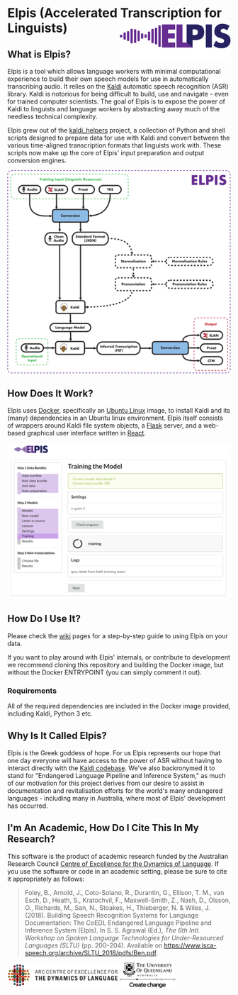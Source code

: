 # Elpis (Accelerated Transcription for Linguists) <img src="docs/img/elpis.png" align="right" width="250px"/>

## What is Elpis?

Elpis is a tool which allows language workers with minimal computational experience to build their own speech models 
for use in automatically transcribing audio. It relies on the [Kaldi](http://kaldi-asr.org) automatic speech recognition 
(ASR) library. Kaldi is notorious for being difficult to build, use and navigate - even for trained computer scientists. 
The goal of Elpis is to expose the power of Kaldi to linguists and language workers by abstracting away much of the 
needless technical complexity.

Elpis grew out of the [kaldi_helpers](https://github.com/CoEDL/kaldi_helpers) project, a collection of 
Python and shell scripts designed to prepare data for use with Kaldi and convert between the various time-aligned 
transcription formats that linguists work with. These scripts now make up the core of Elpis' input preparation and output
conversion engines.

![Elpis Pathway](./docs/img/elpis-pipeline.svg)

## How Does It Work?

Elpis uses [Docker](https://www.docker.com/), specifically an [Ubuntu Linux](https://www.ubuntu.com/) image, to install
Kaldi and its (many) dependencies in an Ubuntu linux environment. Elpis itself consists of wrappers around Kaldi file 
system objects, a [Flask](http://flask.pocoo.org/) server, and a web-based graphical user interface written in 
[React](https://reactjs.org/).

![Elpis GUI](./docs/img/elpis-gui.png)

## How Do I Use It?

Please check the [wiki](https://github.com/CoEDL/elpis/wiki/2019-ICLDC-Workshop-Steps) pages for a step-by-step guide to
using Elpis on your data. 

If you want to play around with Elpis' internals, or contribute to development we recommend
cloning this repository and building the Docker image, but without the Docker ENTRYPOINT (you can simply comment it out).

### Requirements

All of the required dependencies are included in the Docker image provided, including Kaldi, Python 3 etc.

## Why Is It Called Elpis?

Elpis is the Greek goddess of hope. For us Elpis represents our hope that one day everyone will have access to 
the power of ASR without having to interact directly with the [Kaldi codebase](https://github.com/kaldi-asr/kaldi).
We've also backronymed it to stand for "Endangered Language Pipeline and Inference System," as much of our motivation 
for this project derives from our desire to assist in documentation and revitalisation efforts for the world's many
endangered languages - including many in Australia, where most of Elpis' development has occurred.

## I'm An Academic, How Do I Cite This In My Research?

This software is the product of academic research funded by the Australian Research Council 
[Centre of Excellence for the Dynamics of Language](http://www.dynamicsoflanguage.edu.au/). If you use the software 
or code in an academic setting, please be sure to cite it appropriately as follows:

> Foley, B., Arnold, J., Coto-Solano, R., Durantin, G., Ellison, T. M., van Esch, D., Heath, S., Kratochvíl, F.,
Maxwell-Smith, Z., Nash, D., Olsson, O., Richards, M., San, N., Stoakes, H., Thieberger, N. & Wiles,
J. (2018). Building Speech Recognition Systems for Language Documentation: The CoEDL Endangered
Language Pipeline and Inference System (Elpis). In S. S. Agrawal (Ed.), *The 6th Intl. Workshop on Spoken
Language Technologies for Under-Resourced Languages (SLTU)* (pp. 200–204). Available on https://www.isca-speech.org/archive/SLTU_2018/pdfs/Ben.pdf.


<img src="docs/img/coedl.png" align="center" width="250px"/> <img src="docs/img/uq.png" align="center" width="125px"/>

